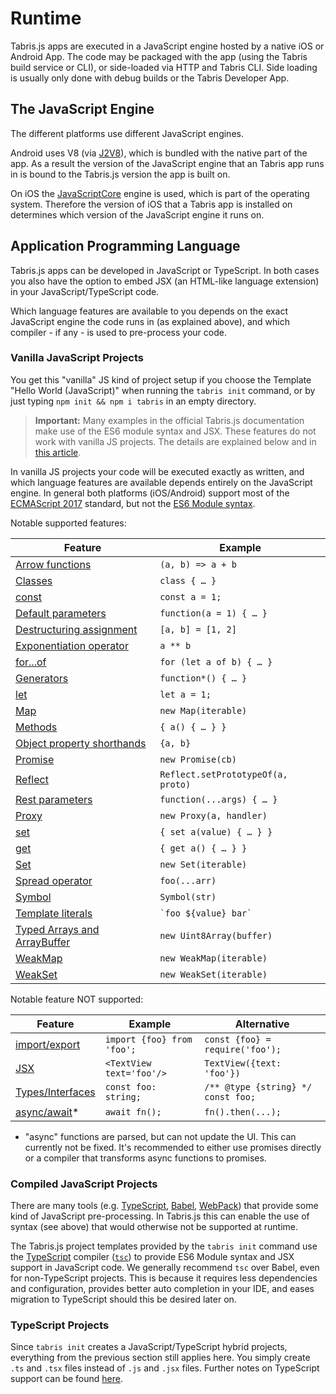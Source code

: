 ---
---
# Runtime

Tabris.js apps are executed in a JavaScript engine hosted by a native iOS or Android App. The code may be packaged with the app (using the Tabris build service or CLI), or side-loaded via HTTP and Tabris CLI. Side loading is usually only done with debug builds or the Tabris Developer App.

## The JavaScript Engine

The different platforms use different JavaScript engines.

Android uses V8 (via [J2V8](https://github.com/eclipsesource/J2V8)), which is bundled with the native part of the app. As a result the version of the JavaScript engine that an Tabris app runs in is bound to the Tabris.js version the app is built on.

On iOS the [JavaScriptCore](https://developer.apple.com/documentation/javascriptcore) engine is used, which is part of the operating system. Therefore the version of iOS that a Tabris app is installed on determines which version of the JavaScript engine it runs on.

## Application Programming Language

Tabris.js apps can be developed in JavaScript or TypeScript. In both cases you also have the option to embed JSX (an HTML-like language extension) in your JavaScript/TypeScript code.

Which language features are available to you depends on the exact JavaScript engine the code runs in (as explained above), and which compiler - if any - is used to pre-process your code.

### Vanilla JavaScript Projects

You get this "vanilla" JS kind of project setup if you choose the Template "Hello World (JavaScript)" when running the `tabris init` command, or by just typing `npm init && npm i tabris` in an empty directory.

> **Important:** Many examples in the official Tabris.js documentation make use of the ES6 module syntax and JSX. These features do not work with vanilla JS projects. The details are explained below and in [this article](./widget-basics.md).

In vanilla JS projects your code will be executed exactly as written, and which language features are available depends entirely on the JavaScript engine. In general both platforms (iOS/Android) support most of the [ECMAScript 2017](https://www.ecma-international.org/ecma-262/8.0/) standard, but not the [ES6 Module syntax](./modules.md).

Notable supported features:

Feature|Example
--- | ---
[Arrow functions](https://developer.mozilla.org/en-US/docs/Web/JavaScript/Reference/Functions/Arrow_functions)|`(a, b) => a + b`
[Classes](https://developer.mozilla.org/en-US/docs/Web/JavaScript/Reference/Classes)|`class { … }`
[const](https://developer.mozilla.org/en-US/docs/Web/JavaScript/Reference/Statements/const)|`const a = 1;`
[Default parameters](https://developer.mozilla.org/en-US/docs/Web/JavaScript/Reference/Functions/Default_parameters)|`function(a = 1) { … }`
[Destructuring assignment](https://developer.mozilla.org/en-US/docs/Web/JavaScript/Reference/Operators/Destructuring_assignment)|`[a, b] = [1, 2]`
[Exponentiation operator](https://developer.mozilla.org/en-US/docs/Web/JavaScript/Reference/Operators/Exponentiation)|`a ** b`
[for...of](https://developer.mozilla.org/en-US/docs/Web/JavaScript/Reference/statements/for...of)|`for (let a of b) { … }`
[Generators](https://developer.mozilla.org/en-US/docs/Web/JavaScript/Guide/Iterators_and_Generators#generator_functions)|`function*() { … }`
[let](https://developer.mozilla.org/en-US/docs/Web/JavaScript/Reference/Statements/let)|`let a = 1;`
[Map](https://developer.mozilla.org/en-US/docs/Web/JavaScript/Reference/Global_Objects/Map)|`new Map(iterable)`
[Methods](https://developer.mozilla.org/en-US/docs/Web/JavaScript/Reference/Functions/Method_definitions)|`{ a() { … } }`
[Object property shorthands](https://developer.mozilla.org/en-US/docs/Web/JavaScript/Reference/Operators/Object_initializer#property_definitions)|`{a, b}`
[Promise](https://developer.mozilla.org/en-US/docs/Web/JavaScript/Reference/Global_Objects/Promise)|`new Promise(cb)`
[Reflect](https://developer.mozilla.org/en-US/docs/Web/JavaScript/Reference/Global_Objects/Reflect)|`Reflect.setPrototypeOf(a, proto)`
[Rest parameters](https://developer.mozilla.org/en-US/docs/Web/JavaScript/Reference/Functions/rest_parameters)|`function(...args) { … }`
[Proxy](https://developer.mozilla.org/en-US/docs/Web/JavaScript/Reference/Global_Objects/Proxy)|`new Proxy(a, handler)`
[set](https://developer.mozilla.org/en-US/docs/Web/JavaScript/Reference/Functions/set)|`{ set a(value) { … } }`
[get](https://developer.mozilla.org/en-US/docs/Web/JavaScript/Reference/Functions/get)|`{ get a() { … } }`
[Set](https://developer.mozilla.org/en-US/docs/Web/JavaScript/Reference/Global_Objects/Set)|`new Set(iterable)`
[Spread operator](https://developer.mozilla.org/en-US/docs/Web/JavaScript/Reference/Operators/Spread_operator)|`foo(...arr)`
[Symbol](https://developer.mozilla.org/en-US/docs/Web/JavaScript/Reference/Global_Objects/Symbol)|`Symbol(str)`
[Template literals](https://developer.mozilla.org/en-US/docs/Web/JavaScript/Reference/Template_literals)|<code>\`foo ${value} bar\`</code>
[Typed Arrays and ArrayBuffer](https://developer.mozilla.org/en-US/docs/Web/JavaScript/Typed_arrays)|`new Uint8Array(buffer)`
[WeakMap](https://developer.mozilla.org/en-US/docs/Web/JavaScript/Reference/Global_Objects/WeakMap)|`new WeakMap(iterable)`
[WeakSet](https://developer.mozilla.org/en-US/docs/Web/JavaScript/Reference/Global_Objects/WeakSet)|`new WeakSet(iterable)`

Notable feature NOT supported:

Feature|Example|Alternative
--- | --- | ---
[import/](https://developer.mozilla.org/en-US/docs/Web/JavaScript/Reference/Statements/import)[export](https://developer.mozilla.org/en-US/docs/Web/JavaScript/Reference/Statements/export)|`import {foo} from 'foo';`|`const {foo} = require('foo');`
[JSX](./declarative-ui.md)|`<TextView text='foo'/>`|`TextView({text: 'foo'})`
[Types/Interfaces](./typescript.md)|`const foo: string;`|`/** @type {string} */ const foo;`
[async/await](https://developer.mozilla.org/en-US/docs/Web/JavaScript/Reference/Statements/async_function)*|`await fn();`|`fn().then(...);`

* "async" functions are parsed, but can not update the UI. This can currently not be fixed. It's recommended to either use promises directly or a compiler that transforms async functions to promises.

### Compiled JavaScript Projects

There are many tools (e.g. [TypeScript](http://typescriptlang.org/),  [Babel](https://babeljs.io/), [WebPack](https://webpack.js.org/)) that provide some kind of JavaScript pre-processing. In Tabris.js this can enable the use of syntax (see above) that would otherwise not be supported at runtime.

The Tabris.js project templates provided by the `tabris init` command use the [TypeScript](http://typescriptlang.org/) compiler ([`tsc`](http://www.typescriptlang.org/docs/handbook/compiler-options.html)) to provide ES6 Module syntax and JSX support in JavaScript code. We generally recommend `tsc` over Babel, even for non-TypeScript projects. This is because it requires less dependencies and configuration, provides better auto completion in your IDE, and eases migration to TypeScript should this be desired later on.

### TypeScript Projects

Since `tabris init` creates a JavaScript/TypeScript hybrid projects, everything from the previous section still applies here. You simply create `.ts` and `.tsx` files instead of `.js` and `.jsx` files. Further notes on TypeScript support can be found [here](./typescript.md).
